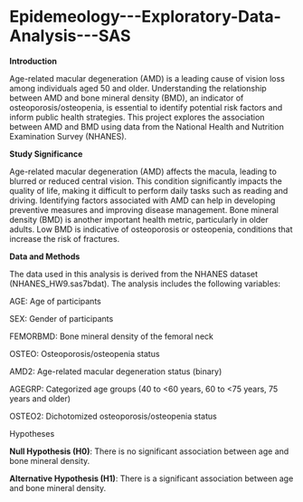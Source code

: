 # Epidemeology---Exploratory-Data-Analysis---SAS

**Introduction**


Age-related macular degeneration (AMD) is a leading cause of vision loss among individuals aged 50 and older. Understanding the relationship between AMD and bone mineral density (BMD), an indicator of osteoporosis/osteopenia, is essential to identify potential risk factors and inform public health strategies. This project explores the association between AMD and BMD using data from the National Health and Nutrition Examination Survey (NHANES).

**Study Significance**


Age-related macular degeneration (AMD) affects the macula, leading to blurred or reduced central vision. This condition significantly impacts the quality of life, making it difficult to perform daily tasks such as reading and driving. Identifying factors associated with AMD can help in developing preventive measures and improving disease management. Bone mineral density (BMD) is another important health metric, particularly in older adults. Low BMD is indicative of osteoporosis or osteopenia, conditions that increase the risk of fractures.

**Data and Methods**


The data used in this analysis is derived from the NHANES dataset (NHANES_HW9.sas7bdat). The analysis includes the following variables:


AGE: Age of participants

SEX: Gender of participants

FEMORBMD: Bone mineral density of the femoral neck

OSTEO: Osteoporosis/osteopenia status

AMD2: Age-related macular degeneration status (binary)

AGEGRP: Categorized age groups (40 to <60 years, 60 to <75 years, 75 years and older)

OSTEO2: Dichotomized osteoporosis/osteopenia status

Hypotheses

**Null Hypothesis (H0)**: There is no significant association between age and bone mineral density.

**Alternative Hypothesis (H1)**: There is a significant association between age and bone mineral density.
